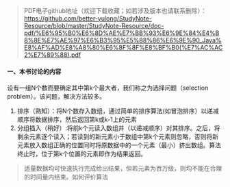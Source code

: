 >PDF电子github地址（欢迎下载收藏；如若涉及版本也请联系删除）：https://github.com/better-yulong/StudyNote-Resource/blob/master/StudyNote-Resource/doc-pdf/%E6%95%B0%E6%8D%AE%E7%BB%93%E6%9E%84%E4%B8%8E%E7%AE%97%E6%B3%95%E5%88%86%E6%9E%90_Java%E8%AF%AD%E8%A8%80%E6%8F%8F%E8%BF%B0(%E7%AC%AC2%E7%89%88).pdf

#### 一、本书讨论的内容
设有一组N个数而要确定其中第k个最大者，我们称之为选择问题（selection problem）。该问题，解决方法较多。
1. 排序（熟知）：将N个数存入数组，通过简单的排序算法(如冒泡排序）以递减顺序将数据排序，然后返回第k或k-1上的元素
2. 分组插入（稍好）:将前k个元读入数组并（以递减顺序）对其排序。之后，将剩余元素逐个读入；若读到的新元素小于数组中第k个元素则忽略，否则将新元素放入数组正确的位置同时将原数据中的一个元素（最小）挤出数组。算法终止时，位于第k个位置的元素即作为结果返回。
> 适量数据均可快速执行完成给出结果，但若元素为百万级，则均不能在合理的时间量内结束。如何评价算法

